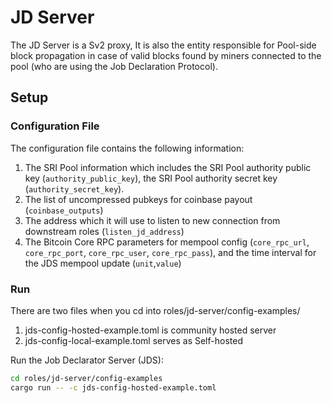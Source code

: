 # JD Server

The JD Server is a Sv2 proxy, It is also the entity responsible for Pool-side block propagation in case of valid blocks found by miners connected to the pool (who are using the Job Declaration Protocol).

## Setup

### Configuration File

The configuration file contains the following information:

1. The SRI Pool information which includes the SRI Pool authority public key (`authority_public_key`), the SRI Pool authority secret key (`authority_secret_key`). 
2. The list of uncompressed pubkeys for coinbase payout (`coinbase_outputs`)
3. The address which it will use to listen to new connection from downstream roles (`listen_jd_address`)
4. The Bitcoin Core RPC parameters for mempool config (`core_rpc_url`, `core_rpc_port`, `core_rpc_user`, `core_rpc_pass`), and the time interval for the JDS mempool update (`unit`,`value`)

### Run

There are two files when you cd into roles/jd-server/config-examples/

1. jds-config-hosted-example.toml is community hosted server
2. jds-config-local-example.toml serves as Self-hosted

Run the Job Declarator Server (JDS):

```bash
cd roles/jd-server/config-examples
cargo run -- -c jds-config-hosted-example.toml
```

